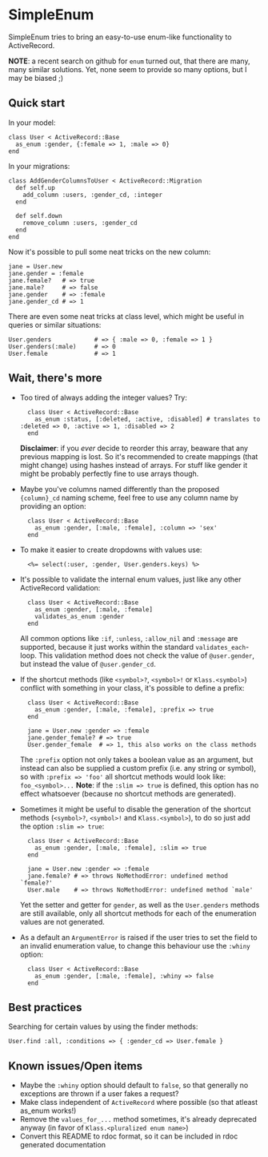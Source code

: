 SimpleEnum
==========

SimpleEnum tries to bring an easy-to-use enum-like functionality to ActiveRecord.

**NOTE**: a recent search on github for `enum` turned out, that there are many, many similar solutions.
Yet, none seem to provide so many options, but I may be biased ;)

Quick start
-----------

In your model:

    class User < ActiveRecord::Base
      as_enum :gender, {:female => 1, :male => 0}
    end
  
In your migrations:

    class AddGenderColumnsToUser < ActiveRecord::Migration
      def self.up
        add_column :users, :gender_cd, :integer
      end
    
      def self.down
        remove_column :users, :gender_cd
      end
    end

Now it's possible to pull some neat tricks on the new column:

    jane = User.new
    jane.gender = :female
    jane.female?   # => true
    jane.male?     # => false
    jane.gender    # => :female
    jane.gender_cd # => 1
    
There are even some neat tricks at class level, which might be
useful in queries or similar situations:

    User.genders            # => { :male => 0, :female => 1 }
    User.genders(:male)     # => 0
    User.female             # => 1
    
Wait, there's more
------------------

* Too tired of always adding the integer values? Try:

        class User < ActiveRecord::Base
          as_enum :status, [:deleted, :active, :disabled] # translates to :deleted => 0, :active => 1, :disabled => 2
        end

    **Disclaimer**: if you _ever_ decide to reorder this array, beaware that any previous mapping is lost. So it's recommended
    to create mappings (that might change) using hashes instead of arrays. For stuff like gender it might be probably perfectly
    fine to use arrays though.

* Maybe you've columns named differently than the proposed `{column}_cd` naming scheme, feel free to use any column name
  by providing an option:

        class User < ActiveRecord::Base
          as_enum :gender, [:male, :female], :column => 'sex'
        end
        
* To make it easier to create dropdowns with values use:

        <%= select(:user, :gender, User.genders.keys) %>
        
* It's possible to validate the internal enum values, just like any other ActiveRecord validation:

        class User < ActiveRecord::Base
          as_enum :gender, [:male, :female]
          validates_as_enum :gender
        end

    All common options like `:if`, `:unless`, `:allow_nil` and `:message` are supported, because it just works within
    the standard `validates_each`-loop. This validation method does not check the value of `@user.gender`, but
    instead the value of `@user.gender_cd`.
    
* If the shortcut methods (like `<symbol>?`, `<symbol>!` or `Klass.<symbol>`) conflict with something in your class, it's possible to
  define a prefix:
  
        class User < ActiveRecord::Base
          as_enum :gender, [:male, :female], :prefix => true
        end

        jane = User.new :gender => :female
        jane.gender_female? # => true
        User.gender_female  # => 1, this also works on the class methods
        
    The `:prefix` option not only takes a boolean value as an argument, but instead can also be supplied a custom
    prefix (i.e. any string or symbol), so with `:prefix => 'foo'` all shortcut methods would look like: `foo_<symbol>...`
    **Note**: if the `:slim => true` is defined, this option has no effect whatsoever (because no shortcut methods are generated).
    
* Sometimes it might be useful to disable the generation of the shortcut methods (`<symbol>?`, `<symbol>!` and `Klass.<symbol>`), to do so just
  add the option `:slim => true`:
  
        class User < ActiveRecord::Base
          as_enum :gender, [:male, :female], :slim => true
        end

        jane = User.new :gender => :female
        jane.female? # => throws NoMethodError: undefined method `female?' 
        User.male    # => throws NoMethodError: undefined method `male' 
  
    Yet the setter and getter for `gender`, as well as the `User.genders` methods are still available, only all shortcut
    methods for each of the enumeration values are not generated.
  
* As a default an `ArgumentError` is raised if the user tries to set the field to an invalid enumeration value, to change this
  behaviour use the `:whiny` option:
  
        class User < ActiveRecord::Base
          as_enum :gender, [:male, :female], :whiny => false
        end

Best practices
--------------

Searching for certain values by using the finder methods:

    User.find :all, :conditions => { :gender_cd => User.female }

Known issues/Open items
-----------------------
  
* Maybe the `:whiny` option should default to `false`, so that generally no exceptions are thrown if a user fakes a request?
* Make class independent of `ActiveRecord` where possible (so that atleast as_enum works!)
* Remove the `values_for_...` method sometimes, it's already deprecated anyway (in favor of `Klass.<pluralized enum name>`)
* Convert this README to rdoc format, so it can be included in rdoc generated documentation